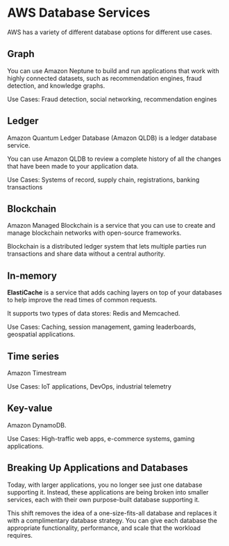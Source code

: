 # AWS Database Services

AWS has a variety of different database options for different use cases. 

## Graph

You can use Amazon Neptune to build and run applications that work with highly connected datasets, such as recommendation engines, fraud detection, and knowledge graphs.

Use Cases: Fraud detection, social networking, recommendation engines

## Ledger

Amazon Quantum Ledger Database (Amazon QLDB) is a ledger database service. 

You can use Amazon QLDB to review a complete history of all the changes that have been made to your application data.

Use Cases: Systems of record, supply chain, registrations, banking transactions

## Blockchain

Amazon Managed Blockchain is a service that you can use to create and manage blockchain networks with open-source frameworks.

Blockchain is a distributed ledger system that lets multiple parties run transactions and share data without a central authority.


## In-memory

**ElastiCache** is a service that adds caching layers on top of your databases to help improve the read times of common requests. 

It supports two types of data stores: Redis and Memcached.

Use Cases: Caching, session management, gaming leaderboards, geospatial applications.


## Time series

Amazon Timestream

Use Cases: IoT applications, DevOps, industrial telemetry

## Key-value

Amazon DynamoDB.

Use Cases: High-traffic web apps, e-commerce systems, gaming applications.


## Breaking Up Applications and Databases

Today, with larger applications, you no longer see just one database supporting it. Instead, these applications are being broken into smaller services, each with their own purpose-built database supporting it.

This shift removes the idea of a one-size-fits-all database and replaces it with a complimentary database strategy. You can give each database the appropriate functionality, performance, and scale that the workload requires.